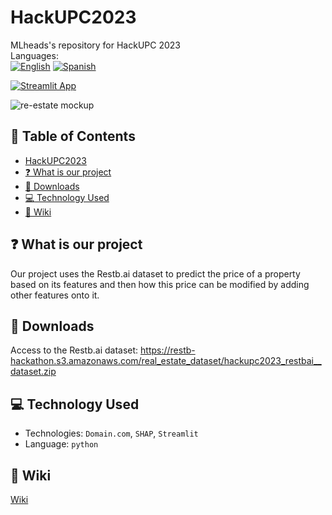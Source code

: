 # HackUPC2023 
MLheads's repository for HackUPC 2023 <br/>
Languages: <br/>
[![English](https://img.shields.io/badge/English-🇬🇧-blue)](https://github.com/diaa-shalaby/HackUPC2023/README.md)
[![Spanish](https://img.shields.io/badge/Spanish-🇪🇸-red)](https://github.com/diaa-shalaby/HackUPC2023/blob/main/languages/es/README.md)
<!-- [![French](https://img.shields.io/badge/French-🇫🇷-white)](languages/fr/README.md) -->

[![Streamlit App](https://static.streamlit.io/badges/streamlit_badge_black_red.svg)](https://mlheads.streamlit.app)

![re-estate mockup](https://github.com/diaa-shalaby/HackUPC2023/assets/73829218/7741beae-e41d-44f1-9006-562e631340d6)

## :scroll: Table of Contents
- [HackUPC2023](https://github.com/diaa-shalaby/HackUPC2023#HackUPC2023)
- [:question: What is our project](https://github.com/diaa-shalaby/HackUPC2023#question-What-is-our-project)
- [:page_facing_up: Downloads](https://github.com/diaa-shalaby/HackUPC2023#page_facing_up-Downloads)
- [:computer: Technology Used](https://github.com/diaa-shalaby/HackUPC2023#computer-Technology-Used)
- [:dart: Wiki](https://github.com/diaa-shalaby/HackUPC2023#dart-Wiki)

## :question: What is our project
Our project uses the Restb.ai dataset to predict the price of a property based on its features and then how this price can be modified by adding other features onto it.

## :page_facing_up: Downloads
Access to the Restb.ai dataset: https://restb-hackathon.s3.amazonaws.com/real_estate_dataset/hackupc2023_restbai__dataset.zip

## :computer: Technology Used
- Technologies: `Domain.com`, `SHAP`, `Streamlit`
- Language: `python`

## :dart: Wiki
[Wiki](https://github.com/diaa-shalaby/HackUPC2023/wiki#documentation-on-technologies-used)
